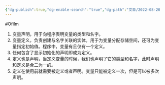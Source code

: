 ```yaml
---
{"dg-publish":true,"dg-enable-search":"true","dg-path":"文章/2022-08-20 变量定义和声明的关系.md","permalink":"/文章/2022-08-20 变量定义和声明的关系/","dgEnableSearch":"true","dgPassFrontmatter":true,"created":"2023-02-10T23:14:18.000+08:00","updated":"2023-11-14T13:32:41.000+08:00"}
---
```


#Ofilm 

1. 变量声明，用于向程序表明变量的类型和名字。
2. 变量定义，负责创建与名字关联的实体，用于为变量分配存储空间，还可为变量指定初始值。程序中，变量有且仅有一个定义。
3. 任何包含了显示初始化的声明即成为定义。
4. 定义也是声明，当定义变量的时候，我们也声明了它的类型和名字，此时声明和定义是合二为一的。
5. 定义在使用前就需要被定义或者声明。变量只能被定义一次，但是可以被多次声明。